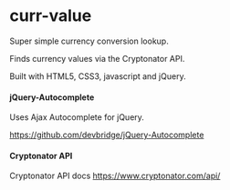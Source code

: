 # curr-value
Super simple currency conversion lookup.

Finds currency values via the Cryptonator API.

Built with HTML5, CSS3, javascript and jQuery.

#### jQuery-Autocomplete

Uses Ajax Autocomplete for jQuery.

https://github.com/devbridge/jQuery-Autocomplete

#### Cryptonator API

Cryptonator API docs
https://www.cryptonator.com/api/
